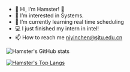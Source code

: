 - 👋 Hi, I’m Hamster! :hamster:
- 👀 I’m interested in Systems.
- 🌱 I’m currently learning real time scheduling
- 💻 I just finished my intern in intel!
- 📫 How to reach me niyinchen@sjtu.edu.cn

![Hamster's GitHub stats](https://github-readme-stats.vercel.app/api?username=hamham223&count_private=true&show_icons=true)

[![Hamster's Top Langs](https://github-readme-stats.vercel.app/api/top-langs/?username=hamham223&layout=compact)](https://github.com/anuraghazra/github-readme-stats)

<!---
hamham223/hamham223 is a ✨ special ✨ repository because its `README.md` (this file) appears on your GitHub profile.
You can click the Preview link to take a look at your changes.
--->
